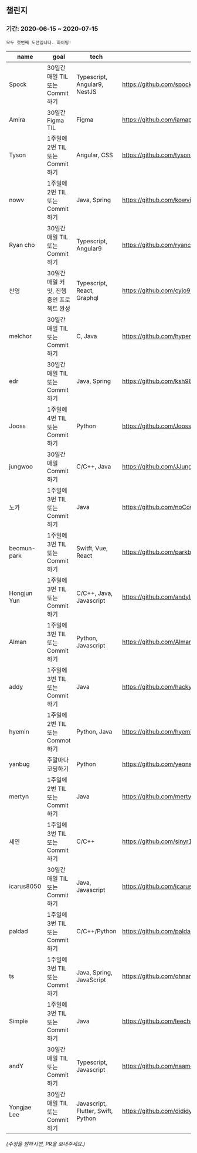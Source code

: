 ## 챌린지

### 기간: 2020-06-15 ~ 2020-07-15
    모두 첫번째 도전입니다. 화이팅!

| name | goal | tech | repo |
| ---- | ---- | ---- | ---- |
Spock | 30일간 매일 TIL 또는 Commit 하기 | Typescript, Angular9, NestJS | https://github.com/spock-mark1/til |
Amira | 30일간 Figma  TIL | Figma | https://github.com/iamappple/hello-world |
Tyson | 1주일에 2번 TIL 또는 Commit하기 | Angular, CSS | https://github.com/tyson444/TIL |
nowv | 1주일에 2번 TIL 또는 Commit하기 | Java, Spring | https://github.com/kowvic |
Ryan cho | 30일간 매일 TIL 또는 Commit 하기 | Typescript, Angular9 | https://github.com/ryancho/til |
찬영 | 30일간 매일 커밋, 진행중인 프로젝트 완성 | Typescript, React, Graphql | https://github.com/cyjo9603/chanyeong |
melchor | 30일간 매일 TIL 또는 Commit 하기 | C, Java | https://github.com/hypernova1/TIL |
edr | 30일간 매일 TIL 또는 Commit하기 | Java, Spring | https://github.com/ksh9891 |
Jooss | 1주일에 4번 TIL 또는 Commit하기 | Python | https://github.com/Jooss287/Development-log |
jungwoo | 30일간 매일 Commit하기 | C/C++, Java | https://github.com/JJungwoo |
노카 | 1주일에 3번 TIL 또는 Commit 하기 | Java | https://github.com/noCountJun |
beomun-park | 1주일에 3번 TIL 또는 Commit 하기 | Switft, Vue, React | https://github.com/parkbeomun/TIL |
Hongjun Yun | 1주일에 3번 TIL 또는 Commit 하기 | C/C++, Java, Javascript | https://github.com/andylang8445/2020_TIL_Project |
Alman | 1주일에 3번 TIL 또는 Commit 하기 | Python, Javascript | https://github.com/AlmanIsland/HelloIsland |
addy | 1주일에 3번 TIL 또는 Commit 하기 | Java | https://github.com/hackyeah039 |
hyemin | 1주일에 2번 TIL 또는 Commot 하기 | Python, Java | https://github.com/hyeminpark9105 |
yanbug | 주말마다 코딩하기 | Python | https://github.com/yeonseo/TransMath |
mertyn | 1주일에 2번 TIL 또는 Commit 하기 | Java | https://github.com/mertyn88/Algorithm |
세연 | 1주일에 3번 TIL 또는 Commit 하기 | C/C++ | https://github.com/sinyr119/tpdus |
icarus8050 | 30일간 매일 TIL 또는 Commit 하기 | Java, Javascript | https://github.com/icarus8050/TIL |
paldad | 1주일에 3번 TIL 또는 Commit 하기 | C/C++/Python | https://github.com/paldad111/til-study |
ts | 1주일에 3번 TIL 또는 Commit 하기 | Java, Spring, JavaScript | https://github.com/ohnamu/study |
Simple | 1주일에 3번 TIL 또는 Commit 하기 | Java | https://github.com/leechoongyon/leechoongyon.github.io |
andY | 30일간 매일 TIL 또는 Commit 하기 | Typescript, Javascript | https://github.com/naamoonoo |
Yongjae Lee | 30일간 매일 TIL 또는 Commit 하기 | Javascript, Flutter, Swift, Python | https://github.com/dididy/til | 

_(수정을 원하시면, PR을 보내주세요.)_
